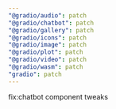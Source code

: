 ```yaml
---
"@gradio/audio": patch
"@gradio/chatbot": patch
"@gradio/gallery": patch
"@gradio/icons": patch
"@gradio/image": patch
"@gradio/plot": patch
"@gradio/video": patch
"@gradio/wasm": patch
"gradio": patch
---
```


fix:chatbot component tweaks
